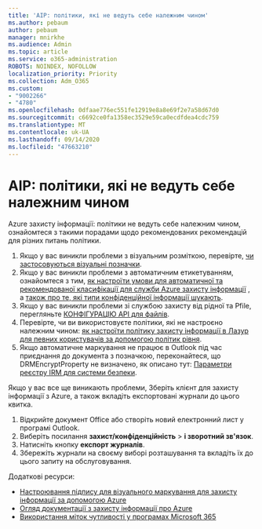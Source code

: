 ```yaml
---
title: 'AIP: політики, які не ведуть себе належним чином'
ms.author: pebaum
author: pebaum
manager: mnirkhe
ms.audience: Admin
ms.topic: article
ms.service: o365-administration
ROBOTS: NOINDEX, NOFOLLOW
localization_priority: Priority
ms.collection: Adm_O365
ms.custom:
- "9002266"
- "4780"
ms.openlocfilehash: 0dfaae776ec551fe12919e8a8e69f2e7a58d67d0
ms.sourcegitcommit: c6692ce0fa1358ec3529e59ca0ecdfdea4cdc759
ms.translationtype: MT
ms.contentlocale: uk-UA
ms.lasthandoff: 09/14/2020
ms.locfileid: "47663210"
---
```

# <a name="aip-policies-not-behaving-as-expected"></a>AIP: політики, які не ведуть себе належним чином

Azure захисту інформації: політики не ведуть себе належним чином, ознайомтеся з такими порадами щодо рекомендованих рекомендацій для різних питань політики.

1. Якщо у вас виникли проблеми з візуальним розміткою, перевірте, [чи застосовуються візуальні позначки](https://docs.microsoft.com/azure/information-protection/configure-policy-markings#when-visual-markings-are-applied).
2. Якщо у вас виникли проблеми з автоматичним етикетуванням, ознайомтеся з тим, [як настроїти умови для автоматичної та рекомендованої класифікації для служби Azure захисту інформації](https://docs.microsoft.com/azure/information-protection/configure-policy-classification) , а [також про те, які типи конфіденційної інформації шукають](https://docs.microsoft.com/microsoft-365/compliance/sensitive-information-type-entity-definitions).
3. Якщо у вас виникли проблеми зі службою захисту від рідної та Pfile, перегляньте [КОНФІГУРАЦІЮ API для файлів](https://docs.microsoft.com/azure/information-protection/develop/file-api-configuration).
4. Перевірте, чи ви використовуєте політики, які не настроєно належним чином: [як настроїти політику захисту інформації в Лазур для певних користувачів за допомогою політик рівня](https://docs.microsoft.com/azure/information-protection/configure-policy-scope).
5. Якщо автоматичне маркування не працює в Outlook під час приєднання до документа з позначкою, переконайтеся, що DRMEncryptProperty не визначено, як описано тут: [Параметри реєстру IRM для системи безпеки](https://docs.microsoft.com/deployoffice/security/protect-sensitive-messages-and-documents-by-using-irm-in-office#office-2016-irm-registry-key-options).

Якщо у вас все ще виникають проблеми, Зберіть клієнт для захисту інформації з Azure, а також вкладіть експортовані журнали до цього квитка.

1. Відкрийте документ Office або створіть новий електронний лист у програмі Outlook.
2. Виберіть посилання **захист/конфіденційність**  >  **і зворотний зв'язок**.
3. Натисніть кнопку **експорт журналів**.
4. Збережіть журнали на своєму виборі розташування та вкладіть їх до цього запиту на обслуговування.

Додаткові ресурси:

- [Настроювання підпису для візуального маркування для захисту інформації за допомогою Azure](https://docs.microsoft.com/azure/information-protection/configure-policy-markings)
- [Огляд документації з захисту інформації про Azure](https://docs.microsoft.com/azure/information-protection/what-is-information-protection)
- [Використання міток чутливості у програмах Microsoft 365](https://docs.microsoft.com/microsoft-365/compliance/sensitivity-labels-office-apps)

